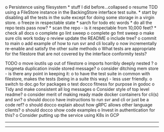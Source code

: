 o  Persistence using filesystem
    *  stuff I did before...collapsed
    o  resume TDD using a FileStore instance in the BackingStore interface 
       test suite.
        *  start by disabling all the tests in the suite except for
           doing some storage in a virgin store.
        o  freeze in respectable state
            *  sarch for todo etc words
            *  do all the repo tests pass now?
            *  scan the repo - is it respectable from 10,000 feet?
            *  check all docs
            o  complete go lint sweep
            o  complete go fmt sweep
            o  make sure clis work today
            o  review update the README
                o  include tree?
            o  commit to main
        o  add example of how to run svr and cli locally
        o  now incrementally re-enable and satisfy the other suite methods
    o  What tests are appropriate for the filestore that are not covered by
       the interface conformity tests?


TODO
o  move ioutils up out of filestore
o  imports horribly deeply nested ?
o  msgmeta duplication inside stored message?
o  consider ditching mem store - is there any point in keeping it:
    o  to have the test suite in common with filestore, makes the tests
       (being in a suite this way) - less user friendly.
o  switch to doc.go for packages
o  test docco fitness for purpose in godoc
o  Tidy and make consistent all log messages
o  Consider style of top level readme?
    o  consider merit of making ready made docker containers for cli(s) and svr?
    o  should docco have instructions to run svr and cli or just be a code ref?
    o  should docco explain about how gRPC allows other language clients?
    o  should docco show code examples
o  Invest in authentication for this?
o  Consider putting up the service using K8s in GCP

----------------------------------------------------------------
----------------------------------------------------------------
